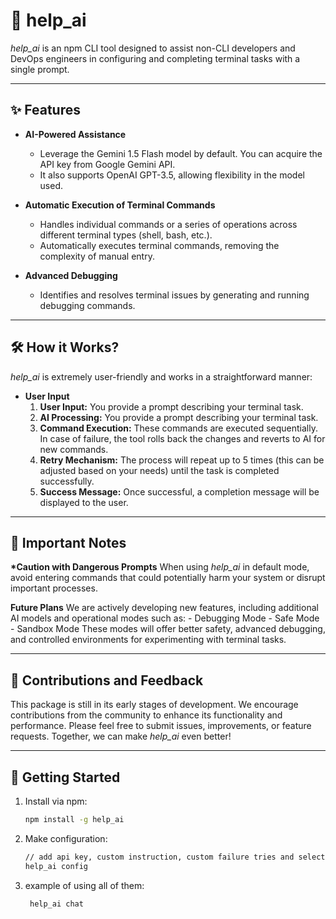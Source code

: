 # 🌟 **help_ai**

_help_ai_ is an npm CLI tool designed to assist non-CLI developers and DevOps engineers in configuring and completing terminal tasks with a single prompt.

---

## ✨ **Features**

- **AI-Powered Assistance**

  - Leverage the Gemini 1.5 Flash model by default. You can acquire the API key from Google Gemini API.
  - It also supports OpenAI GPT-3.5, allowing flexibility in the model used.

- **Automatic Execution of Terminal Commands**

  - Handles individual commands or a series of operations across different terminal types (shell, bash, etc.).
  - Automatically executes terminal commands, removing the complexity of manual entry.

- **Advanced Debugging**
  - Identifies and resolves terminal issues by generating and running debugging commands.

---

## 🛠️ **How it Works?**

_help_ai_ is extremely user-friendly and works in a straightforward manner:

- **User Input**
  1. **User Input:** You provide a prompt describing your terminal task.
  2. **AI Processing:** You provide a prompt describing your terminal task.
  3. **Command Execution:** These commands are executed sequentially. In case of failure, the tool rolls back the changes and reverts to AI for new commands.
  4. **Retry Mechanism:** The process will repeat up to 5 times (this can be adjusted based on your needs) until the task is completed successfully.
  5. **Success Message:** Once successful, a completion message will be displayed to the user.

---

## 🚀 **Important Notes**

**\*Caution with Dangerous Prompts**
When using _help_ai_ in default mode, avoid entering commands that could potentially harm your system or disrupt important processes.

**Future Plans**
We are actively developing new features, including additional AI models and operational modes such as: - Debugging Mode - Safe Mode - Sandbox Mode
These modes will offer better safety, advanced debugging, and controlled environments for experimenting with terminal tasks.

---

## 📝 **Contributions and Feedback**

This package is still in its early stages of development. We encourage contributions from the community to enhance its functionality and performance. Please feel free to submit issues, improvements, or feature requests. Together, we can make _help_ai_ even better!

---

## 🧭 **Getting Started**

1. Install via npm:

   ```bash
   npm install -g help_ai

   ```

2. Make configuration:

   ```bash
   // add api key, custom instruction, custom failure tries and select model
   help_ai config

   ```

3. example of using all of them:
   ```bash
    help_ai chat
   ```
